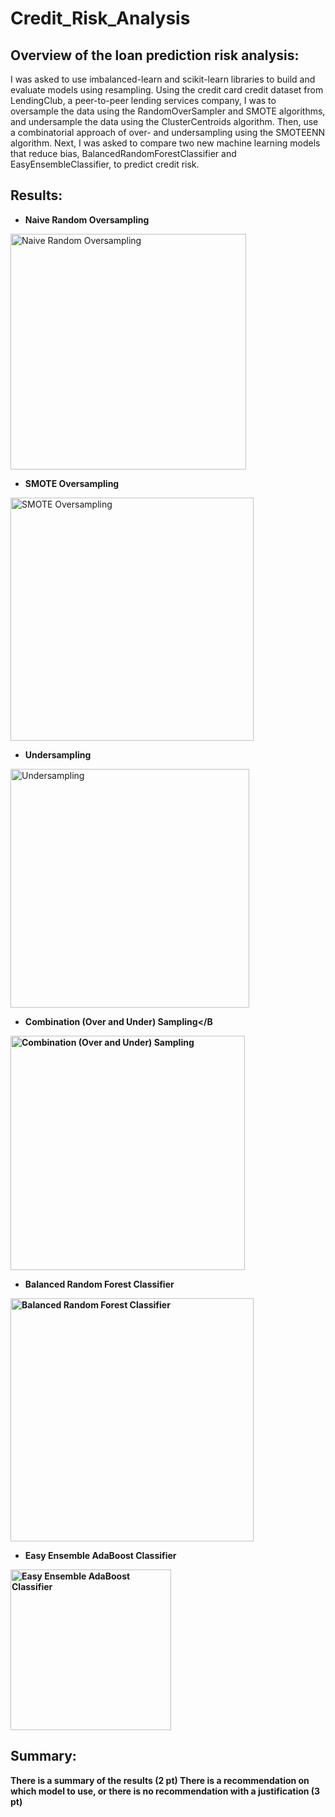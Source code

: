 # Credit_Risk_Analysis


## Overview of the loan prediction risk analysis:

I was asked to use imbalanced-learn and scikit-learn libraries to build and evaluate models using resampling. Using the credit card credit dataset from LendingClub, a peer-to-peer lending services company, I was to oversample the data using the RandomOverSampler and SMOTE algorithms, and undersample the data using the ClusterCentroids algorithm. Then, use a combinatorial approach of over- and undersampling using the SMOTEENN algorithm. Next, I was asked to compare two new machine learning models that reduce bias, BalancedRandomForestClassifier and EasyEnsembleClassifier, to predict credit risk.

## Results:

- <B> Naive Random Oversampling</B>

<img width="377" alt="Naive Random Oversampling" src="https://user-images.githubusercontent.com/82718969/136466010-1776c4ca-18a8-42e8-aeb5-da28d7d669dd.png">

- <B> SMOTE Oversampling</B>

<img width="389" alt="SMOTE Oversampling" src="https://user-images.githubusercontent.com/82718969/136466104-efd2c3e4-6d15-4e60-b86d-883454369b9a.png">

- <B> Undersampling</B>

<img width="382" alt="Undersampling" src="https://user-images.githubusercontent.com/82718969/136466147-e2b43e40-b900-4730-870b-85766b8e3b53.png">


- <B> Combination (Over and Under) Sampling</B
  
<img width="375" alt="Combination (Over and Under) Sampling" src="https://user-images.githubusercontent.com/82718969/136466225-db3f3e0d-b6db-43a4-856a-2d74285e0aa9.png">

  
- <B> Balanced Random Forest Classifier</B>
  
<img width="389" alt="Balanced Random Forest Classifier" src="https://user-images.githubusercontent.com/82718969/136466268-2dd05745-3fae-4b7d-a65f-95bfbdc5e587.png">

  
- <B> Easy Ensemble AdaBoost Classifier</B>
  
  
<img width="257" alt="Easy Ensemble AdaBoost Classifier" src="https://user-images.githubusercontent.com/82718969/136466323-01681533-d956-40f2-909b-9e579aaebb8e.png">

## Summary:

There is a summary of the results (2 pt)
There is a recommendation on which model to use, or there is no recommendation with a justification (3 pt)
